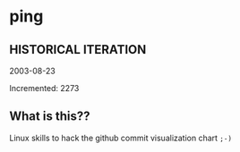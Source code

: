 # ping

## HISTORICAL ITERATION
2003-08-23

Incremented: 2273

## What is this?? 
Linux skills to hack the github commit visualization chart `;-)`
